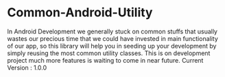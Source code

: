 # Common-Android-Utility
In Android Development we generally stuck on common stuffs that usually wastes our precious time that we could have invested in main functionality of our app, so this library will help
you in seeding up your development by simply reusing the most common utility classes.
This is on development project much more features is waiting to come in near future.
Current Version : 1.0.0

